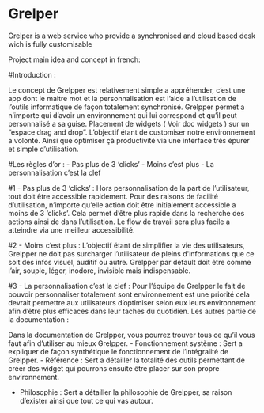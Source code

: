 # Grelper
Grelper is a web service who provide a synchronised and cloud based desk wich is fully customisable

Project main idea and concept in french:

#Introduction :

Le concept de Grelpper est relativement simple a appréhender, c’est une app dont le maitre mot et la personnalisation est l’aide a l’utilisation de l’outils informatique de façon totalement synchronisé. Grelpper permet a n’importe qui d’avoir un environnement qui lui correspond et qu’il peut personnalisé a sa guise. Placement de widgets ( Voir doc widgets ) sur un “espace drag and drop”. L’objectif étant de customiser notre environnement a volonté. Ainsi que optimiser çà productivité via une interface très épurer et simple d’utilisation.

#Les règles d’or :
	-	Pas plus de 3 ‘clicks’
	-	Moins c’est plus
	-	La personnalisation c’est la clef
  
#1 - Pas plus de 3 ‘clicks’ :
Hors personnalisation de la part de l’utilisateur, tout doit être accessible rapidement. Pour des raisons de facilité d’utilisation, n’importe qu’elle action doit être initialement accessible a moins de 3 ‘clicks’. Cela permet d’être plus rapide dans la recherche des actions ainsi de dans l’utilisation. Le flow de travail sera plus facile a atteindre via une meilleur accessibilité.

#2 - Moins c’est plus :
L’objectif étant de simplifier la vie des utilisateurs, Grelpper ne doit pas surcharger l’utilisateur de pleins d'informations que ce soit des infos visuel, auditif ou autre. Grelpper par default doit être comme l’air, souple, léger, inodore, invisible mais indispensable.

#3 - La personnalisation c’est la clef :
Pour l’équipe de Grelpper le fait de pouvoir personnaliser totalement sont environnement est une priorité cela devrait permettre aux utilisateurs d’optimiser selon eux leurs environnement afin d’être plus efficaces dans leur taches du quotidien.
Les autres partie de la documentation :

Dans la documentation de Grelpper, vous pourrez trouver tous ce qu’il vous faut afin d’utiliser au mieux Grelpper.
	-	Fonctionnement système : Sert a expliquer de façon synthétique le fonctionnement de l’intégralité de Grelpper.
	-	Référence : Sert a détailler la totalité des outils permettant de créer des widget qui pourrons ensuite être placer sur son propre environnement.
  - Philosophie : Sert a détailler la philosophie de Grelpper, sa raison d’exister ainsi que tout ce qui vas autour.

